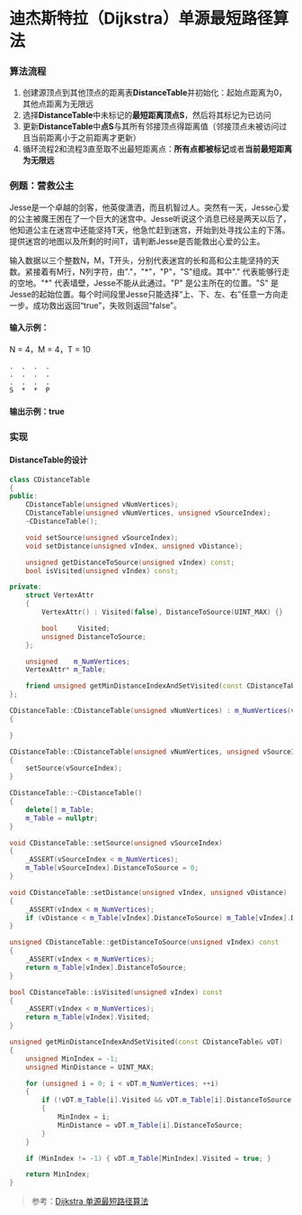 # 迪杰斯特拉（Dijkstra）单源最短路径算法
### 算法流程
1. 创建源顶点到其他顶点的距离表**DistanceTable**并初始化：起始点距离为0，其他点距离为无限远
2. 选择**DistanceTable**中未标记的**最短距离顶点S**，然后将其标记为已访问
3. 更新**DistanceTable**中**点S**与其所有邻接顶点得距离值（邻接顶点未被访问过且当前距离小于之前距离才更新）
4. 循环流程2和流程3直至取不出最短距离点：**所有点都被标记**或者**当前最短距离为无限远**

### 例题：营救公主
Jesse是一个卓越的剑客，他英俊潇洒，而且机智过人。突然有一天，Jesse心爱的公主被魔王困在了一个巨大的迷宫中。Jesse听说这个消息已经是两天以后了，他知道公主在迷宫中还能坚持T天，他急忙赶到迷宫，开始到处寻找公主的下落。提供迷宫的地图以及所剩的时间T，请判断Jesse是否能救出心爱的公主。

输入数据以三个整数N，M，T开头，分别代表迷宫的长和高和公主能坚持的天数。紧接着有M行，N列字符，由"."，"\*"，"P"，"S"组成。其中"." 代表能够行走的空地。"\*" 代表墙壁，Jesse不能从此通过。"P" 是公主所在的位置。"S" 是Jesse的起始位置。每个时间段里Jesse只能选择“上、下、左、右”任意一方向走一步。成功救出返回“true”，失败则返回“false”。

#### 输入示例：
N = 4，M = 4，T = 10
```
.  .  .  .
.  .  .  .
.  .  .  .
S  *  *  P
```
#### 输出示例：true

### 实现
#### DistanceTable的设计
```C++
class CDistanceTable
{
public:
	CDistanceTable(unsigned vNumVertices);
	CDistanceTable(unsigned vNumVertices, unsigned vSourceIndex);
	~CDistanceTable();

	void setSource(unsigned vSourceIndex);
	void setDistance(unsigned vIndex, unsigned vDistance);

	unsigned getDistanceToSource(unsigned vIndex) const;
	bool isVisited(unsigned vIndex) const;

private:
	struct VertexAttr
	{
		VertexAttr() : Visited(false), DistanceToSource(UINT_MAX) {}

		bool     Visited;
		unsigned DistanceToSource;
	};

	unsigned    m_NumVertices;
	VertexAttr* m_Table;

	friend unsigned getMinDistanceIndexAndSetVisited(const CDistanceTable& vDT);
};

CDistanceTable::CDistanceTable(unsigned vNumVertices) : m_NumVertices(vNumVertices), m_Table(new VertexAttr[m_NumVertices]())
{

}

CDistanceTable::CDistanceTable(unsigned vNumVertices, unsigned vSourceIndex) : CDistanceTable(vNumVertices)
{
	setSource(vSourceIndex);
}

CDistanceTable::~CDistanceTable()
{
	delete[] m_Table;
	m_Table = nullptr;
}

void CDistanceTable::setSource(unsigned vSourceIndex)
{
	_ASSERT(vSourceIndex < m_NumVertices);
	m_Table[vSourceIndex].DistanceToSource = 0;
}

void CDistanceTable::setDistance(unsigned vIndex, unsigned vDistance)
{
	_ASSERT(vIndex < m_NumVertices);
	if (vDistance < m_Table[vIndex].DistanceToSource) m_Table[vIndex].DistanceToSource = vDistance;
}

unsigned CDistanceTable::getDistanceToSource(unsigned vIndex) const
{
	_ASSERT(vIndex < m_NumVertices);
	return m_Table[vIndex].DistanceToSource;
}

bool CDistanceTable::isVisited(unsigned vIndex) const
{
	_ASSERT(vIndex < m_NumVertices);
	return m_Table[vIndex].Visited;
}

unsigned getMinDistanceIndexAndSetVisited(const CDistanceTable& vDT)
{
	unsigned MinIndex = -1;
	unsigned MinDistance = UINT_MAX;

	for (unsigned i = 0; i < vDT.m_NumVertices; ++i)
	{
		if (!vDT.m_Table[i].Visited && vDT.m_Table[i].DistanceToSource < MinDistance)
		{
			MinIndex = i;
			MinDistance = vDT.m_Table[i].DistanceToSource;
		}
	}

	if (MinIndex != -1) { vDT.m_Table[MinIndex].Visited = true; }

	return MinIndex;
}
```



> 参考：[Dijkstra 单源最短路径算法](http://www.cnblogs.com/gaochundong/p/dijkstra_algorithm.html)
